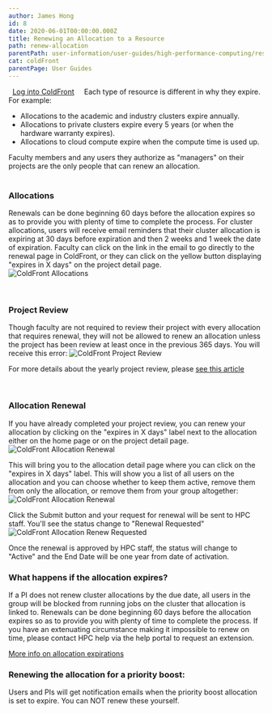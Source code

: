 ```yaml
---
author: James Hong
id: 8
date: 2020-06-01T00:00:00.000Z
title: Renewing an Allocation to a Resource
path: renew-allocation
parentPath: user-information/user-guides/high-performance-computing/research-computing-user-portal
cat: coldFront
parentPage: User Guides
---
```


&nbsp;
[Log into ColdFront](https://hpcaccount.usc.edu/)
&nbsp;
&nbsp;
Each type of resource is different in why they expire.  For example:
* Allocations to the academic and industry clusters expire annually.  
* Allocations to private clusters expire every 5 years (or when the hardware warranty expires). 
* Allocations to cloud compute expire when the compute time is used up.  

Faculty members and any users they authorize as "managers" on their projects are the only people that can renew an allocation.  
&nbsp;
&nbsp;
### Allocations
Renewals can be done beginning 60 days before the allocation expires so as to provide you with plenty of time to complete the process.  For cluster allocations, users will receive email reminders that their cluster allocation is expiring at 30 days before expiration and then 2 weeks and 1 week the date of expiration.  Faculty can click on the link in the email to go directly to the renewal page in ColdFront, or they can click on the yellow button displaying "expires in X days" on the project detail page.  
![ColdFront Allocations](/images/coldfront_allocation_overview2.png)

&nbsp;
&nbsp;
### Project Review
Though faculty are not required to review their project with every allocation that requires renewal, they will not be allowed to renew an allocation unless the project has been review at least once in the previous 365 days.  You will receive this error:
![ColdFront Project Review](/images/coldfront_allocation_review.png)

For more details about the yearly project review, please [see this article](yearly-project-renewal)

&nbsp;
&nbsp;
### Allocation Renewal
If you have already completed your project review, you can renew your allocation by clicking on the "expires in X days" label next to the allocation either on the home page or on the project detail page.
![ColdFront Allocation Renewal](/images/coldfront_allocation_expires.png)


This will bring you to the allocation detail page where you can click on the "expires in X days" label.  This will show you a list of all users on the allocation and you can choose whether to keep them active, remove them from only the allocation, or remove them from your group altogether:
![ColdFront Allocation Renewal](/images/coldfront_allocation_renew.png)


Click the Submit button and your request for renewal will be sent to HPC staff.  You'll see the status change to "Renewal Requested"
![ColdFront Allocation Renew Requested](/images/coldfront_allocation_renewrequested.png)


Once the renewal is approved by HPC staff, the status will change to "Active" and the End Date will be one year from date of activation.
&nbsp;
&nbsp;
### What happens if the allocation expires?

If a PI does not renew cluster allocations by the due date, all users in the group will be blocked from running jobs on the cluster that allocation is linked to.  Renewals can be done beginning 60 days before the allocation expires so as to provide you with plenty of time to complete the process.  If you have an extenuating circumstance making it impossible to renew on time, please contact HPC help via the help portal to request an extension.

[More info on allocation expirations](allocation-expiration)
&nbsp;
&nbsp;
### Renewing the allocation for a priority boost:

Users and PIs will get notification emails when the priority boost allocation is set to expire.  You can NOT renew these yourself.  

